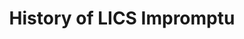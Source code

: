 ---
title: "History of LICS Impromptu"
year: 2016
venue: "LICS 30th year celebration,  2016. Berkeley, New York, NY, USA"
slides: includes/talks/licsimpromptu2016.pdf
---